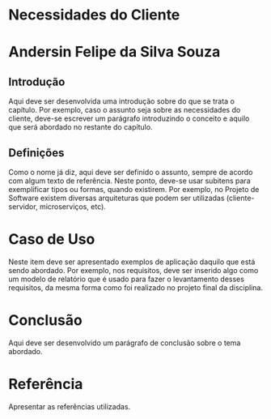 # Necessidades do Cliente
# Andersin Felipe da Silva Souza

## Introdução

Aqui deve ser desenvolvida uma introdução sobre do que se trata o capítulo. Por exemplo, caso o assunto seja sobre as necessidades do cliente, deve-se escrever um parágrafo introduzindo o conceito e aquilo que será abordado no restante do capítulo.

## Definições

Como o nome já diz, aqui deve ser definido o assunto, sempre de acordo com algum texto de referência. Neste ponto, deve-se usar subitens para exemplificar tipos ou formas, quando existirem. Por exemplo, no Projeto de Software existem diversas arquiteturas que podem ser utilizadas (cliente-servidor, microserviços, etc). 

# Caso de Uso

Neste item deve ser apresentado exemplos de aplicação daquilo que está sendo abordado. Por exemplo, nos requisitos, deve ser inserido algo como um modelo de relatório que é usado para fazer o levantamento desses requisitos, da mesma forma como foi realizado no projeto final da disciplina.

# Conclusão

Aqui deve ser desenvolvido um parágrafo de conclusão sobre o tema abordado.

# Referência

Apresentar as referências utilizadas.
